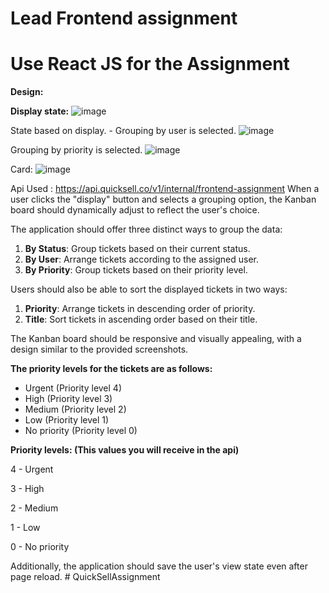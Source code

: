 # Lead Frontend assignment

# **Use React JS for the Assignment**
**Design:** 

**Display state:**
![image](https://github.com/nimishsara12/quicksell_assignment/assets/84761132/3e3d258f-9295-4213-a404-60af8b356255)


State based on display. - Grouping by user is selected.
![image](https://github.com/nimishsara12/quicksell_assignment/assets/84761132/a0f13250-2ab7-4600-b5de-a119860cae5f)

Grouping by priority is selected.
![image](https://github.com/nimishsara12/quicksell_assignment/assets/84761132/83c2b384-0502-4547-8f4b-c90c029e519b)

Card:
![image](https://github.com/nimishsara12/quicksell_assignment/assets/84761132/e8826ee1-18ad-464c-a9e3-25e452be95a6)

Api Used :  https://api.quicksell.co/v1/internal/frontend-assignment 
When a user clicks the "display" button and selects a grouping option, the Kanban board should dynamically adjust to reflect the user's choice.

The application should offer three distinct ways to group the data:

1. **By Status**: Group tickets based on their current status.
2. **By User**: Arrange tickets according to the assigned user.
3. **By Priority**: Group tickets based on their priority level.

Users should also be able to sort the displayed tickets in two ways:

1. **Priority**: Arrange tickets in descending order of priority.
2. **Title**: Sort tickets in ascending order based on their title.

The Kanban board should be responsive and visually appealing, with a design similar to the provided screenshots. 

**The priority levels for the tickets are as follows:**

- Urgent (Priority level 4)
- High (Priority level 3)
- Medium (Priority level 2)
- Low (Priority level 1)
- No priority (Priority level 0)

**Priority levels: (This values you will receive in the api)**

4 - Urgent

3 - High

2 - Medium

1 - Low

0 - No priority

Additionally, the application should save the user's view state even after page reload.
#   Q u i c k S e l l A s s i g n m e n t  
 